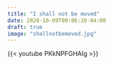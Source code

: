 ```yaml
---
title: "I shall not be moved"
date: 2020-10-09T00:06:20-04:00
draft: true
image: "shallnotbemoved.jpg"
---
```


{{< youtube PKkNPFGHAIg >}}

